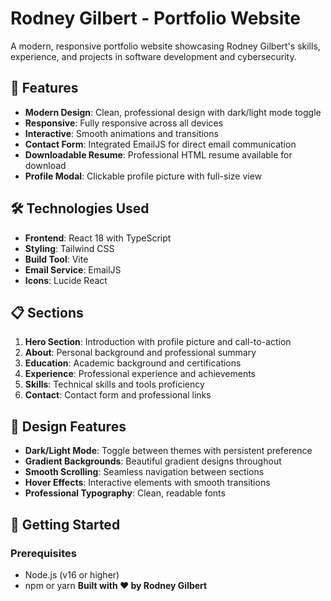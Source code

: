 # Rodney Gilbert - Portfolio Website

A modern, responsive portfolio website showcasing Rodney Gilbert's skills, experience, and projects in software development and cybersecurity.

## 🚀 Features

- **Modern Design**: Clean, professional design with dark/light mode toggle
- **Responsive**: Fully responsive across all devices
- **Interactive**: Smooth animations and transitions
- **Contact Form**: Integrated EmailJS for direct email communication
- **Downloadable Resume**: Professional HTML resume available for download
- **Profile Modal**: Clickable profile picture with full-size view

## 🛠️ Technologies Used

- **Frontend**: React 18 with TypeScript
- **Styling**: Tailwind CSS
- **Build Tool**: Vite
- **Email Service**: EmailJS
- **Icons**: Lucide React

## 📋 Sections

1. **Hero Section**: Introduction with profile picture and call-to-action
2. **About**: Personal background and professional summary
3. **Education**: Academic background and certifications
4. **Experience**: Professional experience and achievements
5. **Skills**: Technical skills and tools proficiency
6. **Contact**: Contact form and professional links

## 🎨 Design Features

- **Dark/Light Mode**: Toggle between themes with persistent preference
- **Gradient Backgrounds**: Beautiful gradient designs throughout
- **Smooth Scrolling**: Seamless navigation between sections
- **Hover Effects**: Interactive elements with smooth transitions
- **Professional Typography**: Clean, readable fonts

## 🚀 Getting Started

### Prerequisites
- Node.js (v16 or higher)
- npm or yarn
**Built with ❤️ by Rodney Gilbert** 
